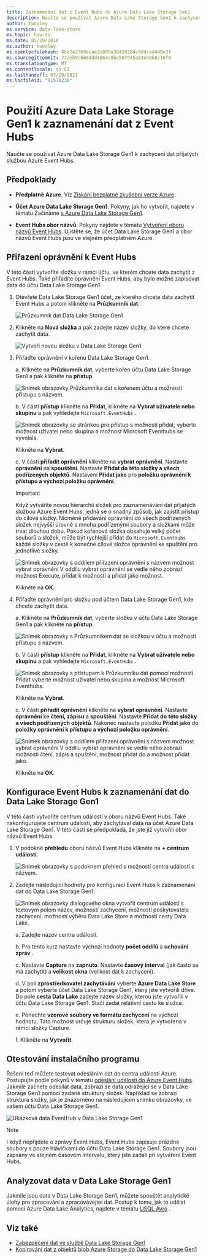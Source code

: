 ```yaml
---
title: Zaznamenání dat z Event Hubs do Azure Data Lake Storage Gen1
description: Naučte se používat Azure Data Lake Storage Gen1 k zachycení dat přijatých službou Azure Event Hubs. Začněte tím, že ověříte požadavky.
author: twooley
ms.service: data-lake-store
ms.topic: how-to
ms.date: 05/29/2018
ms.author: twooley
ms.openlocfilehash: 8be242369ecae2c809a38428284c9ddcad440e3f
ms.sourcegitcommit: 772eb9c6684dd4864e0ba507945a83e48b8c16f0
ms.translationtype: MT
ms.contentlocale: cs-CZ
ms.lasthandoff: 03/19/2021
ms.locfileid: "91578236"
---
```

# <a name="use-azure-data-lake-storage-gen1-to-capture-data-from-event-hubs"></a>Použití Azure Data Lake Storage Gen1 k zaznamenání dat z Event Hubs

Naučte se používat Azure Data Lake Storage Gen1 k zachycení dat přijatých službou Azure Event Hubs.

## <a name="prerequisites"></a>Předpoklady

* **Předplatné Azure**. Viz [Získání bezplatné zkušební verze Azure](https://azure.microsoft.com/pricing/free-trial/).

* **Účet Azure Data Lake Storage Gen1**. Pokyny, jak ho vytvořit, najdete v tématu Začínáme [s Azure Data Lake Storage Gen1](data-lake-store-get-started-portal.md).

*  **Event Hubs obor názvů**. Pokyny najdete v tématu [Vytvoření oboru názvů Event Hubs](../event-hubs/event-hubs-create.md#create-an-event-hubs-namespace). Ujistěte se, že účet Data Lake Storage Gen1 a obor názvů Event Hubs jsou ve stejném předplatném Azure.


## <a name="assign-permissions-to-event-hubs"></a>Přiřazení oprávnění k Event Hubs

V této části vytvoříte složku v rámci účtu, ve kterém chcete data zachytit z Event Hubs. Také přiřadíte oprávnění Event Hubs, aby bylo možné zapisovat data do účtu Data Lake Storage Gen1. 

1. Otevřete Data Lake Storage Gen1 účet, ze kterého chcete data zachytit Event Hubs a potom klikněte na **Průzkumník dat**.

    ![Průzkumník dat Data Lake Storage Gen1](./media/data-lake-store-archive-eventhub-capture/data-lake-store-open-data-explorer.png "Průzkumník dat Data Lake Storage Gen1")

1.  Klikněte na **Nová složka** a pak zadejte název složky, do které chcete zachytit data.

    ![Vytvoří novou složku v Data Lake Storage Gen1](./media/data-lake-store-archive-eventhub-capture/data-lake-store-create-new-folder.png "Vytvoří novou složku v Data Lake Storage Gen1")

1. Přiřaďte oprávnění v kořenu Data Lake Storage Gen1. 

    a. Klikněte na **Průzkumník dat**, vyberte kořen účtu Data Lake Storage Gen1 a pak klikněte na **přístup**.

    ![Snímek obrazovky Průzkumníka dat s kořenem účtu a možností přístupu s názvem.](./media/data-lake-store-archive-eventhub-capture/data-lake-store-assign-permissions-to-root.png "Přiřadit oprávnění pro kořen Data Lake Storage Gen1")

    b. V části **přístup** klikněte na **Přidat**, klikněte na **Vybrat uživatele nebo skupinu** a pak vyhledejte `Microsoft.EventHubs` . 

    ![Snímek obrazovky se stránkou pro přístup s možností přidat, vyberte možnost uživatel nebo skupina a možnost Microsoft Eventhubs se vyvolala.](./media/data-lake-store-archive-eventhub-capture/data-lake-store-assign-eventhub-sp.png "Přiřadit oprávnění pro kořen Data Lake Storage Gen1")
    
    Klikněte na **Vybrat**.

    c. V části **přiřadit oprávnění** klikněte na **vybrat oprávnění**. Nastavte **oprávnění** na **spouštění**. Nastavte **Přidat do** **této složky a všech podřízených objektů**. Nastavení **Přidat jako** pro **položku oprávnění k přístupu a výchozí položku oprávnění**.

    > [!IMPORTANT]
    > Když vytváříte novou hierarchii složek pro zaznamenávání dat přijatých službou Azure Event Hubs, jedná se o snadný způsob, jak zajistit přístup do cílové složky.  Nicméně přidávání oprávnění do všech podřízených složek nejvyšší úrovně s mnoha podřízenými soubory a složkami může trvat dlouhou dobu.  Pokud kořenová složka obsahuje velký počet souborů a složek, může být rychlejší přidat do  `Microsoft.EventHubs` každé složky v cestě k konečné cílové složce oprávnění ke spuštění pro jednotlivé složky. 

    ![Snímek obrazovky s oddílem přiřazení oprávnění s názvem možnost vybrat oprávnění V oddílu vybrat oprávnění se vedle něho zobrazí možnost Execute, přidat k možnosti a přidat jako možnost.](./media/data-lake-store-archive-eventhub-capture/data-lake-store-assign-eventhub-sp1.png "Přiřadit oprávnění pro kořen Data Lake Storage Gen1")

    Klikněte na **OK**.

1. Přiřaďte oprávnění pro složku pod účtem Data Lake Storage Gen1, kde chcete zachytit data.

    a. Klikněte na **Průzkumník dat**, vyberte složku v účtu Data Lake Storage Gen1 a pak klikněte na **přístup**.

    ![Snímek obrazovky s Průzkumníkem dat se složkou v účtu a možností přístupu s názvem.](./media/data-lake-store-archive-eventhub-capture/data-lake-store-assign-permissions-to-folder.png "Přiřadit oprávnění pro složku Data Lake Storage Gen1")

    b. V části **přístup** klikněte na **Přidat**, klikněte na **Vybrat uživatele nebo skupinu** a pak vyhledejte `Microsoft.EventHubs` . 

    ![Snímek obrazovky s přístupem k Průzkumníku dat pomocí možnosti Přidat vyberte možnost uživatel nebo skupina a možnost Microsoft Eventhubs.](./media/data-lake-store-archive-eventhub-capture/data-lake-store-assign-eventhub-sp.png "Přiřadit oprávnění pro složku Data Lake Storage Gen1")
    
    Klikněte na **Vybrat**.

    c. V části **přiřadit oprávnění** klikněte na **vybrat oprávnění**. Nastavte **oprávnění** ke **čtení, zápisu** a **spouštění**. Nastavte **Přidat do** **této složky a všech podřízených objektů**. Nakonec nastavte položku **Přidat jako** do **položky oprávnění k přístupu a výchozí položku oprávnění**.

    ![Snímek obrazovky s oddílem přiřazení oprávnění s názvem možnost vybrat oprávnění V oddílu vybrat oprávnění se vedle něho zobrazí možnosti čtení, zápis a spuštění, možnost přidat do a možnost přidat jako.](./media/data-lake-store-archive-eventhub-capture/data-lake-store-assign-eventhub-sp-folder.png "Přiřadit oprávnění pro složku Data Lake Storage Gen1")
    
    Klikněte na **OK**. 

## <a name="configure-event-hubs-to-capture-data-to-data-lake-storage-gen1"></a>Konfigurace Event Hubs k zaznamenání dat do Data Lake Storage Gen1

V této části vytvoříte centrum událostí v oboru názvů Event Hubs. Také nakonfigurujete centrum událostí, aby zachytával data na účet Azure Data Lake Storage Gen1. V této části se předpokládá, že jste již vytvořili obor názvů Event Hubs.

1. V podokně **přehledu** oboru názvů Event Hubs klikněte na **+ centrum událostí**.

    ![Snímek obrazovky s podoknem přehled s možností centra událostí s názvem.](./media/data-lake-store-archive-eventhub-capture/data-lake-store-create-event-hub.png "Vytvoření centra událostí")

1. Zadejte následující hodnoty pro konfiguraci Event Hubs k zaznamenání dat do Data Lake Storage Gen1.

    ![Snímek obrazovky dialogového okna vytvořit centrum událostí s textovým polem název, možností zachycení, možností poskytovatele zachycení, možností výběru Data Lake Store a možností cesty Data Lake.](./media/data-lake-store-archive-eventhub-capture/data-lake-store-configure-eventhub.png "Vytvoření centra událostí")

    a. Zadejte název centra událostí.
    
    b. Pro tento kurz nastavte výchozí hodnoty **počet oddílů** a **uchování zpráv** .
    
    c. Nastavte **Capture** na **zapnuto**. Nastavte **časový interval** (jak často se má zachytit) a **velikost okna** (velikost dat k zachycení). 
    
    d. V poli **zprostředkovatel zachytávání** vyberte **Azure Data Lake Store** a potom vyberte účet Data Lake Storage Gen1, který jste vytvořili dříve. Do pole **cesta Data Lake** zadejte název složky, kterou jste vytvořili v účtu Data Lake Storage Gen1. Stačí zadat relativní cestu ke složce.

    e. Ponechte **vzorové soubory ve formátu zachycení** na výchozí hodnotu. Tato možnost určuje strukturu složek, která je vytvořena v rámci složky Capture.

    f. Klikněte na **Vytvořit**.

## <a name="test-the-setup"></a>Otestování instalačního programu

Řešení teď můžete testovat odesláním dat do centra událostí Azure. Postupujte podle pokynů v tématu [odeslání událostí do Azure Event Hubs](../event-hubs/event-hubs-dotnet-framework-getstarted-send.md). Jakmile začnete odesílat data, zobrazí se data odrážející se v Data Lake Storage Gen1 pomocí zadané struktury složek. Například se zobrazí struktura složky, jak je znázorněno na následujícím snímku obrazovky, ve vašem účtu Data Lake Storage Gen1.

![Ukázková data EventHub v Data Lake Storage Gen1](./media/data-lake-store-archive-eventhub-capture/data-lake-store-eventhub-data-sample.png "Ukázková data EventHub v Data Lake Storage Gen1")

> [!NOTE]
> I když nepřijdete o zprávy Event Hubs, Event Hubs zapisuje prázdné soubory s pouze hlavičkami do účtu Data Lake Storage Gen1. Soubory jsou zapsány ve stejném časovém intervalu, který jste zadali při vytváření Event Hubs.
> 
>

## <a name="analyze-data-in-data-lake-storage-gen1"></a>Analyzovat data v Data Lake Storage Gen1

Jakmile jsou data v Data Lake Storage Gen1, můžete spouštět analytické úlohy pro zpracování a zpracovávejteí dat. Postup k tomu, jak to udělat pomocí Azure Data Lake Analytics, najdete v tématu [USQL Avro](https://github.com/Azure/usql/tree/master/Examples/AvroExamples) .
  

## <a name="see-also"></a>Viz také
* [Zabezpečení dat ve službě Data Lake Storage Gen1](data-lake-store-secure-data.md)
* [Kopírování dat z objektů blob Azure Storage do Data Lake Storage Gen1](data-lake-store-copy-data-azure-storage-blob.md)
